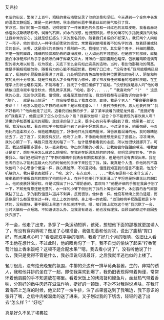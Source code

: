 艾弗拉

    老旧的街区，繁荣了上百年，粗糙的黄石墙壁记录了他的沧桑和坚挺。今天遇到一个金色中长发的温柔文静姐姐，算是一见钟情吧，秋水般的长眉中带着丝丝的英气吸引了我，
    罗浮宫，我们的第一次相遇。记得她穿了一件米黄色的外套和一对红色的高帮皮鞋。我看着赫马佛洛狄忒斯啧啧称奇。润滑的石面，如水的视感，他很照顾我，细长的滑凉的手指抚摸我的时候让我非常的安心，这就是信任感么？来的莫名其妙。随着我们关系的不断深入，我们两个人同居了一阵子，他的家给人一种干练却柔软的感觉，常常看到他喝着着不知名字的酒，放着舒缓或轻灵的音乐，天哪，这是现代的贵族吗？偶然的一次，我撞见了他，其实是个男子，纤细的腰肢，不堪一握的脚踝，精细的锁骨和奶白的嫩滑皮肤，让人如此的不可置信。但是胯下的那根，直挺挺白净净硬邦邦热乎乎香喷喷的棒子鲜嫩又巨大，薄薄的一层阴囊颜色略深，包裹着两颗饱满有型的睾丸难以相信，叹为观止，天底下怎么会有如此完美的造物。当时，看到他那跳动的阴茎，像是手腕般粗细匀称，随着有力的心脏不断起伏着，我咽了口口水，“没有体毛”我可能眼睛已经直了，挺翘的小屁股像是裹满了月霜，几处明显的青色血管在那种位置更加的吸引人，阴茎和胯宽的比例十分夸张。腿是只有男人才会有的有力修长，膝关节没有任何难看的褶皱和灰暗，在生理学上形状也堪称完美。不能再看了，我找了个借口缓解下了尴尬。“没想到我是男人吗”他的眼睛依旧是冷寂中暗含秋水，慌乱微乎其微。“哈哈，那个... ...” “我喜欢你” "?"  " 这是我的心意，无论你厌恶我，憎恨我，或者是其他的想法，我觉得我都有必要告诉你这件事"  "那个..  就是有点惊讶"  " 你会接受我么？我喜欢你，即使，我是个男人" “要命要命要命要命！！！他怎么能这么平静的说出来？是早有准备么！！！要矜持要矜持，男人也要矜持”“我不好看吗？”他向他走了过来，迈着仍旧优雅的步子，紧了紧半披着的硬尼龙外套，“是挺好看的”我看呆了，他要过来了怎么办怎么办？跑？我喜欢他呀！迎合？你不能表现的喜欢男人啊？滑嫩的手如裹着玉壳的凝脂，丝丝凉的贴了上来，很小心的只有手指碰到了我，他带着一丝试探，我没有反抗，看着他似乎不知我是吓到了还是不好意思表示，不过没关系，他很强硬，带着无比的温柔和关心，俏脸越来越近了，好像他只比我矮两厘米，薄唇反着润滑的光，我的眼睛陷进去了，近了近了，见我没有反抗，他吻了上来，不像触电倒是想是亲在了瓷器上，凉凉滑滑，我的心颤了一下。嘴唇只是浅浅的碰了一下，估计是想看看我的态度，所以他很快就挪开了。可恶，我还想要更多更多，快一直亲我吧，伸出你滑嫩的小舌头，让我尝尝你甜甜的唾液，哦我估计是爱了，想到唾液怎么就这么想喝呢。在我还在胡思乱想的的时候，他明显理智的多。“你会要我么，咱们已经回不去了”平静的眼睛中我猜会有期奕和紧张，但是他并没有表现出来。我在思考的怎么才能利益最大化的的时候他的手滑下来拉住了我，操，我真是个人渣，你他妈的不喜欢他吗？小心思像个傻逼一样，我心黑脸薄，不知道说啥，但是我知道我的语言不重要，他是个机敏的人，我只要表态就好了，“哈，这个，有点意外... ..."我实在是挤不出来什么话了，被牵着的手被很自然的放到了他的肚子上，在纤手的牵引下渐渐滑上了平坦但是粉嫩无比的胸口上，他的皮肤好薄好软。许是试探出了什么“椰奶香的，喜欢吗？"他把纤细的手腕在我鼻子划了一下，不知是有意还是无意的，水一样的小臂下侧划到了我的上嘴唇和鼻子，沐浴露的香气直接就钻了进去，来的剧烈但是味道并不刺鼻，反而很淡，像体香一样。他没有继续上面的话题，而是像是什么都没发生过一样，拉上上衣的拉锁，身上唯一的衣服。“琥珀核桃羊奶酪蛋糕是下午烤的，没有膻味，要不要配上果酒？外加炭烤牛排，嗯，咱们晚上就吃这个吧”我沉默了一会，当时大脑有一点短路，不知道该怎么办，见我没有说话，他也没有理我，自顾自的穿过中庭回去换衣服了。

不一会，他走了出来，多穿了一条运动短裤，该死，想想他下面的那根就更加诱人了，有没有穿内裤呢？做足了心理准备，我强忍着和他对视，说出了腹稿“胃口好，有水果点心吗？”看着那双平静的眼睛，我看了好几个月的眼睛，依旧让人看不出他在想什么，不过此时，他的眼角勾了一下，我不自觉的愉快了起来“柠香葡萄汁加上香米饭吧？这顿不适合配水果”“嗯，我去看小说了”，没有听他说了什么，我只是觉得不管是什么，我必须说句话最好，之后我就半逃也似的上楼了。

餐厅很亮，没有烛光晚餐的氛围，牛排的旁边有一排草莓桑葚酱，生的，非常的诱人，我和他并排的坐在了一起，即使我喜欢到爆了，我仍旧表现得带着拘谨，常常环着他肩膀的手不知道放在哪里。看着米饭上的烤海苔和鲣鱼片，丝丝热气带着香味，分割好的嫩牛肉还在滋滋作响，挺好的一顿饭，不对不对我得说点啥，在我盯着海苔上芝麻的时候，他叉起了一块牛排，沾了点果酱送到了我嘴边，我下意识的张开了嘴，之后牛肉被温柔的送了进来，叉子划过我的下切齿，轻轻的退了出去“怎么样？”  “好吃”

真是好久不见了埃弗拉
